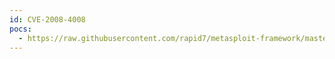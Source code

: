 ```yaml
---
id: CVE-2008-4008
pocs:
  - https://raw.githubusercontent.com/rapid7/metasploit-framework/master/modules/exploits/windows/http/bea_weblogic_transfer_encoding.rb
---
```


